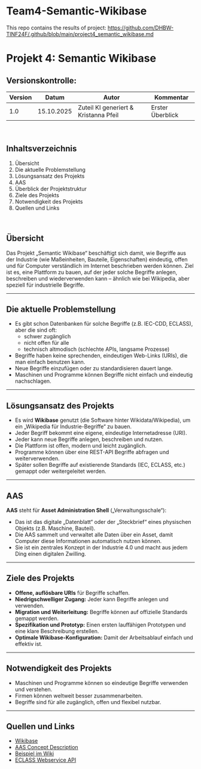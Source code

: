 # Team4-Semantic-Wikibase
This repo contains the results of project: https://github.com/DHBW-TINF24F/.github/blob/main/project4_semantic_wikibase.md


# Projekt 4: Semantic Wikibase

## Versionskontrolle:

| Version | Datum      | Autor       | Kommentar                         |
|-|-|-|-|
| 1.0     | 15.10.2025 | Zuteil KI generiert & Kristanna Pfeil | Erster Überblick |

<br>

## Inhaltsverzeichnis

1. Übersicht
2. Die aktuelle Problemstellung
3. Lösungsansatz des Projekts
4. AAS
5. Überblick der Projektstruktur
6. Ziele des Projekts
7. Notwendigkeit des Projekts
8. Quellen und Links

<br>



## Übersicht

Das Projekt „Semantic Wikibase“ beschäftigt sich damit, wie Begriffe aus der Industrie (wie Maßeinheiten, Bauteile, Eigenschaften) eindeutig, offen und für Computer verständlich im Internet beschrieben werden können. Ziel ist es, eine Plattform zu bauen, auf der jeder solche Begriffe anlegen, beschreiben und wiederverwenden kann – ähnlich wie bei Wikipedia, aber speziell für industrielle Begriffe.

---

## Die aktuelle Problemstellung

- Es gibt schon Datenbanken für solche Begriffe (z.B. IEC-CDD, ECLASS), aber die sind oft:
  - schwer zugänglich
  - nicht offen für alle
  - technisch altmodisch (schlechte APIs, langsame Prozesse)
- Begriffe haben keine sprechenden, eindeutigen Web-Links (URIs), die man einfach benutzen kann.
- Neue Begriffe einzufügen oder zu standardisieren dauert lange.
- Maschinen und Programme können Begriffe nicht einfach und eindeutig nachschlagen.

---

## Lösungsansatz des Projekts

- Es wird **Wikibase** genutzt (die Software hinter Wikidata/Wikipedia), um ein „Wikipedia für Industrie-Begriffe“ zu bauen.
- Jeder Begriff bekommt eine eigene, eindeutige Internetadresse (URI).
- Jeder kann neue Begriffe anlegen, beschreiben und nutzen.
- Die Plattform ist offen, modern und leicht zugänglich.
- Programme können über eine REST-API Begriffe abfragen und weiterverwenden.
- Später sollen Begriffe auf existierende Standards (IEC, ECLASS, etc.) gemappt oder weitergeleitet werden.

---

## AAS

**AAS** steht für **Asset Administration Shell** („Verwaltungsschale“):

- Das ist das digitale „Datenblatt“ oder der „Steckbrief“ eines physischen Objekts (z.B. Maschine, Bauteil).
- Die AAS sammelt und verwaltet alle Daten über ein Asset, damit Computer diese Informationen automatisch nutzen können.
- Sie ist ein zentrales Konzept in der Industrie 4.0 und macht aus jedem Ding einen digitalen Zwilling.

---

## Ziele des Projekts

- **Offene, auflösbare URIs** für Begriffe schaffen.
- **Niedrigschwelliger Zugang:** Jeder kann Begriffe anlegen und verwenden.
- **Migration und Weiterleitung:** Begriffe können auf offizielle Standards gemappt werden.
- **Spezifikation und Prototyp:** Einen ersten lauffähigen Prototypen und eine klare Beschreibung erstellen.
- **Optimale Wikibase-Konfiguration:** Damit der Arbeitsablauf einfach und effektiv ist.

---

## Notwendigkeit des Projekts

- Maschinen und Programme können so eindeutige Begriffe verwenden und verstehen.
- Firmen können weltweit besser zusammenarbeiten.
- Begriffe sind für alle zugänglich, offen und flexibel nutzbar.

---

## Quellen und Links

- [Wikibase](https://de.wikipedia.org/wiki/Wikibase)
- [AAS Concept Description](https://industrialdigitaltwin.io/aas-specifications/IDTA-01001/v3.2/spec-metamodel/concept-description.html)
- [Beispiel im Wiki](https://semanticid.aas-connect.com/w/index.php?title=Item:Q21&oldid=207)
- [ECLASS Webservice API](https://app.swaggerhub.com/apis/ECLASS_Standard/ECLASS_Download_JSON/2.0.3#/)
